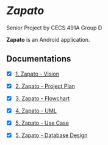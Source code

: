 # *Zapato*
Senior Project by CECS 491A Group D

**Zapato** is an Android application.

<!---
Time spent: **20** hours spent in total
-->




## Documentations

- [x] [1. Zapato - Vision](https://github.com/AnimeMei/Zapato/blob/master/Documentations/1.%20Vision%20Doc%20-%20Zapato.pdf)
- [x] [2. Zapato - Project Plan](https://github.com/AnimeMei/Zapato/blob/master/Documentations/2.%20Project%20Plan%20-%20Zapato.pdf)

- [x] [3. Zapato - Flowchart](https://github.com/AnimeMei/Zapato/blob/master/Documentations/3.%20Flowchart%20Diagram%20-%20Zapato.pdf)

- [x] [4. Zapato - UML](https://github.com/AnimeMei/Zapato/blob/master/Documentations/4.%20UML%20-%20Zapato.pdf)

- [x] [5. Zapato - Use Case](https://github.com/AnimeMei/Zapato/blob/master/Documentations/5.%20Use%20Cases%20-%20Zapato.pdf)
- [x] [5. Zapato - Database Design](https://github.com/AnimeMei/Zapato/blob/master/Documentations/6.%20Database%20Design%20-%20Zapato.pdf)
<!---
- [x] [6. Zapato - Test Case](https://github.com/AnimeMei/CECS-343-mw-GroupD/blob/master/Documentations/6.%20Illuminati%20Deluxe%20-%20Test%20Case.pdf)
- [x] [7. Zapato - User Manual](https://github.com/AnimeMei/CECS-343-mw-GroupD/blob/master/Documentations/7.%20Illuminati%20Deluxe%20-%20User%20Manual.pdf)
-->

<!---
## User Stories

The following **required** functionality is complete:
- [x] Card class
- [x] Gameplay interface
- [x] Match making system
- [x] Roll Dice
- [x] Draw Illuminnati Card
- [x] Actions Menu
- [x] virtually sharing same deck of cards
- [x] data persistence


The following **optional** features are implemented:
- [x] User can create account
- [x] In game chat feature
- [x] Launch screen
- [x] Log out user account


The following **additional** features are implemented:
- [x] In game music
- [x] Customize personal profile
- [x] Loading aniamtion

## Video Walkthrough 

Here's a walkthrough of implemented user stories:

 <img src='https://github.com/AnimeMei/CECS-343-mw-GroupD/blob/master/Video%20Walkthrough/Walkthrough1.gif' title='Video Walkthrough' width='' alt='Video Walkthrough' />

 <img src='https://github.com/AnimeMei/CECS-343-mw-GroupD/blob/master/Video%20Walkthrough/Walkthrough2.gif' title='Video Walkthrough' width='' alt='Video Walkthrough' />

GIF created with [LiceCap](http://www.cockos.com/licecap/). 

## Notes

Describe any challenges encountered while building the app.
- Poor team communication. 
- Lack of knowledge to install Firebase Server Java SDk
- Unfamiliar with graphics and animation creation in Java

## Rulebook
[Illuminati game rule](http://www.sjgames.com/illuminati/img/illuminati_rules.pdf)

## Team Contribution Effort Chart

|  Document |  Zhipeng Mei | Patrapee Pongtana   | Darrian Bezayiff  |   |
|---|---|---|---|---|
|  Vision Doc   |  33% | 33% | 33% |   |
|  Project Plan |  33% | 33% | 33% |   |
|  FlowChart    | 100% | x   | x   |   |
|  UML          | x    |100% | x   |   |
|  Use Case     | x    |100% | x   |   |
|  Test Case    | x    |100% | x   |   |
|  User Manual  | 100% | x   | x   |   |
|  Coding Part  | 90%  |10%  | x   |   |

[//]: <> (|  Coding Part  | 90%  |10%  | x   |   |)

## Tools

- Eclipse Neon.3 (4.6.3)
- Scene Builder - Gluon 8.2.0
- Firebase 


## License

    Copyright [2017] [Team Deluxe]

    Licensed under the Apache License, Version 2.0 (the "License");
    you may not use this file except in compliance with the License.
    You may obtain a copy of the License at

        http://www.apache.org/licenses/LICENSE-2.0

    Unless required by applicable law or agreed to in writing, software
    distributed under the License is distributed on an "AS IS" BASIS,
    WITHOUT WARRANTIES OR CONDITIONS OF ANY KIND, either express or implied.
    See the License for the specific language governing permissions and
    limitations under the License.
    -->
